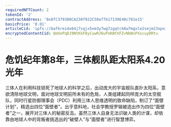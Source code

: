 ```yaml
---
requiredNFTCount: 2
tokenId: '2'
contractAddress: '0x8fC379308CA230f922C50af7b17139E40c701e15'
basicPrice: '0.01'
articleCid: 'ipfs://bafkreidx64j7sqjx5xm3y7wg7zgqtck6w7mgxle2sejm23opnigu7skzyq'
encryptedContentCid: QmXoPqDJ9NtKkF8yCuwRJ6uPoKWtXFZvNbWsPXscuyDRtu
---
```

# 危饥纪年第8年，三体舰队距太阳系4.20光年

三体人在利用科技锁死了地球人的科学之后，出动庞大的宇宙舰队直扑太阳系，意欲清除地球文明，面对地球文明前所未有的危局，人类组建起同样庞大的太空舰队，同时行星防御理事会（PDC）利用三体人思维透明的致命缺陷，制订了“面壁计划”，精选出四位“面壁者”。出乎意料地，社会学教授罗辑被选出作为四位“面壁者”之一，展开对三体人的秘密反击。虽然三体人自身无法识破人类的计谋，却依靠由地球人中的背叛者挑选出的“破壁人”与“面壁者”进行智慧博弈。

